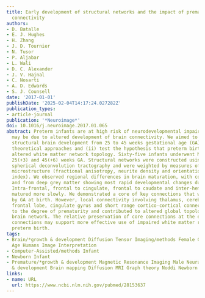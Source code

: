 ```yaml
---
title: Early development of structural networks and the impact of prematurity on brain
  connectivity
authors:
- D. Batalle
- E. J. Hughes
- H. Zhang
- J. D. Tournier
- N. Tusor
- P. Aljabar
- L. Wali
- D. C. Alexander
- J. V. Hajnal
- C. Nosarti
- A. D. Edwards
- S. J. Counsell
date: '2017-01-01'
publishDate: '2025-02-04T14:17:24.027282Z'
publication_types:
- article-journal
publication: '*Neuroimage*'
doi: 10.1016/j.neuroimage.2017.01.065
abstract: Preterm infants are at high risk of neurodevelopmental impairment, which
  may be due to altered development of brain connectivity. We aimed to (i) assess
  structural brain development from 25 to 45 weeks gestational age (GA) using graph
  theoretical approaches and (ii) test the hypothesis that preterm birth results in
  altered white matter network topology. Sixty-five infants underwent MRI between
  25(+3) and 45(+6) weeks GA. Structural networks were constructed using constrained
  spherical deconvolution tractography and were weighted by measures of white matter
  microstructure (fractional anisotropy, neurite density and orientation dispersion
  index). We observed regional differences in brain maturation, with connections to
  and from deep grey matter showing most rapid developmental changes during this period.
  Intra-frontal, frontal to cingulate, frontal to caudate and inter-hemispheric connections
  matured more slowly. We demonstrated a core of key connections that was not affected
  by GA at birth. However, local connectivity involving thalamus, cerebellum, superior
  frontal lobe, cingulate gyrus and short range cortico-cortical connections was related
  to the degree of prematurity and contributed to altered global topology of the structural
  brain network. The relative preservation of core connections at the expense of local
  connections may support more effective use of impaired white matter reserve following
  preterm birth.
tags:
- Brain/*growth & development Diffusion Tensor Imaging/methods Female Gestational
  Age Humans Image Interpretation
- Computer-Assisted/methods Infant
- Newborn Infant
- Premature/*growth & development Magnetic Resonance Imaging Male Neural Pathways/*growth
  & development Brain mapping Diffusion MRI Graph theory Noddi Newborn
links:
- name: URL
  url: https://www.ncbi.nlm.nih.gov/pubmed/28153637
---
```

